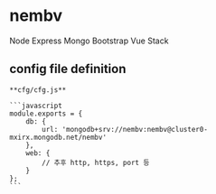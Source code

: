 # nembv
Node Express Mongo Bootstrap Vue Stack

## config file definition

    **cfg/cfg.js**

    ```javascript
    module.exports = {
        db: {
            url: 'mongodb+srv://nembv:nembv@cluster0-mxirx.mongodb.net/nembv'
        },
        web: {
            // 추후 http, https, port 등
        }
    };
    ```
